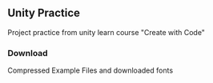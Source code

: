 ## Unity Practice
Project practice from unity learn course "Create with Code"



### Download
Compressed Example Files and downloaded fonts
